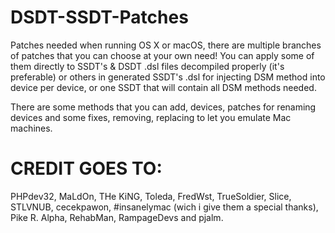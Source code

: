 # DSDT-SSDT-Patches
Patches needed when running OS X or macOS, there are multiple branches of patches that you can choose at your own need! You can apply some of them directly to SSDT's & DSDT .dsl files decompiled properly (it's preferable) or others in generated SSDT's .dsl for injecting DSM method into device per device, or one SSDT that will contain all DSM methods needed.

There are some methods that you can add, devices, patches for renaming devices and some fixes, removing, replacing to let you emulate Mac machines.

# CREDIT GOES TO:
PHPdev32, MaLdOn, THe KiNG, Toleda, FredWst, TrueSoldier, Slice, STLVNUB, cecekpawon, #insanelymac (wich i give them a special thanks), Pike R. Alpha, RehabMan, RampageDevs and pjalm. 
